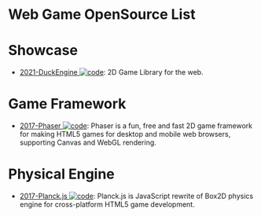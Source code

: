 # Web Game OpenSource List

# Showcase

- [2021-DuckEngine ![code](https://shorturl.at/dlxyK)](https://github.com/ksplatdev/DuckEngine): 2D Game Library for the web.

# Game Framework

- [2017-Phaser ![code](https://shorturl.at/dlxyK)](https://github.com/photonstorm/phaser): Phaser is a fun, free and fast 2D game framework for making HTML5 games for desktop and mobile web browsers, supporting Canvas and WebGL rendering.

# Physical Engine

- [2017-Planck.js ![code](https://shorturl.at/dlxyK)](https://github.com/shakiba/planck.js): Planck.js is JavaScript rewrite of Box2D physics engine for cross-platform HTML5 game development.
